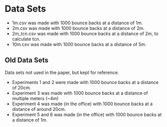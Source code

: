 # Data Sets

- 1m.csv was made with 1000 bounce backs at a distance of 1m.
- 2m.csv was made with 1000 bounce backs at a distance of 2m.
- 2m_tcn.csv was made with 1000 bounce backs at a distance of 2m, to calculate tcn.
- 10m.csv was made with 1000 bounce backs at a distance of 5m.

## Old Data Sets

Data sets not used in the paper, but kept for reference.

- Experiments 1 and 2 were made with 1000 bounce backs at a distance of 20cm.
- Experiment 3 was made with 1000 bounce backs at a distance of multiple meters (~4m)
- Experiment 4 was made (in the office) with 1000 bounce backs at a distance of around 20cm.
- Experiment 5 and 6 was made (in the office) with 1000 bounce backs at a distance of 1m.
